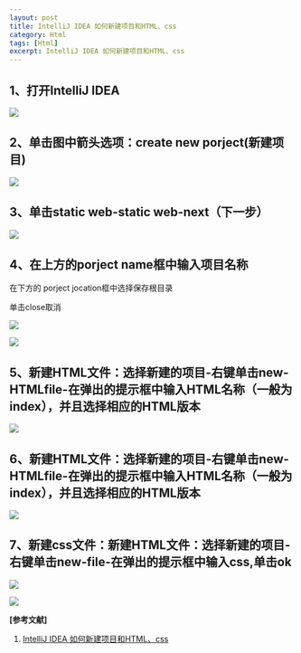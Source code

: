 ```yaml
---
layout: post
title: IntelliJ IDEA 如何新建项目和HTML、css
category: Html
tags: [Html]
excerpt: IntelliJ IDEA 如何新建项目和HTML、css
---
```


## 1、打开IntelliJ IDEA ##

![](http://www.nangongyibin.com/assets/images/Web/4.png)

## 2、单击图中箭头选项：create new porject(新建项目) ##

![](http://www.nangongyibin.com/assets/images/Web/5.png)

## 3、单击static web-static web-next（下一步） ##

![](http://www.nangongyibin.com/assets/images/Web/6.png)

## 4、在上方的porject name框中输入项目名称 ##

在下方的 porject jocation框中选择保存根目录

单击close取消

![](http://www.nangongyibin.com/assets/images/Web/7.png)

![](http://www.nangongyibin.com/assets/images/Web/8.png)

## 5、新建HTML文件：选择新建的项目-右键单击new-HTMLfile-在弹出的提示框中输入HTML名称（一般为index），并且选择相应的HTML版本 ##

![](http://www.nangongyibin.com/assets/images/Web/9.png)

## 6、新建HTML文件：选择新建的项目-右键单击new-HTMLfile-在弹出的提示框中输入HTML名称（一般为index），并且选择相应的HTML版本 ##

![](http://www.nangongyibin.com/assets/images/Web/10.png)

## 7、新建css文件：新建HTML文件：选择新建的项目-右键单击new-file-在弹出的提示框中输入css,单击ok ##

![](http://www.nangongyibin.com/assets/images/Web/11.png)

![](http://www.nangongyibin.com/assets/images/Web/12.png)


**[参考文献]**

1. [IntelliJ IDEA 如何新建项目和HTML、css](https://jingyan.baidu.com/article/636f38bb4ad6fed6b9461061.html "IntelliJ IDEA 如何新建项目和HTML、css")

